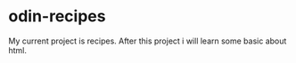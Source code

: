 # odin-recipes
My current project is recipes. After this project i will learn some basic about html.